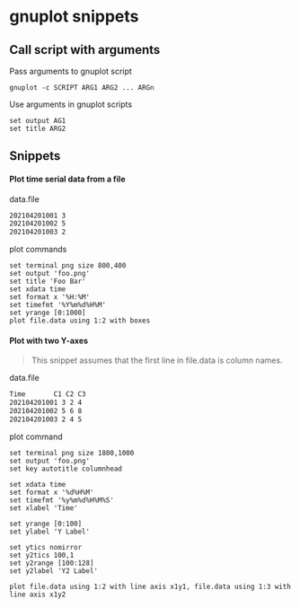 # gnuplot snippets

## Call script with arguments

Pass arguments to gnuplot script

```shell
gnuplot -c SCRIPT ARG1 ARG2 ... ARGn
```

Use arguments in gnuplot scripts

```shell
set output AG1
set title ARG2
```

## Snippets

#### Plot time serial data from a file

data.file

```tex
202104201001 3
202104201002 5
202104201003 2
```

plot commands

```shell
set terminal png size 800,400
set output 'foo.png'
set title 'Foo Bar'
set xdata time
set format x '%H:%M'
set timefmt '%Y%m%d%H%M'
set yrange [0:1000]
plot file.data using 1:2 with boxes
```

#### Plot with two Y-axes

> This snippet assumes that the first line in file.data is column names.

data.file

```tex
Time       C1 C2 C3
202104201001 3 2 4
202104201002 5 6 8
202104201003 2 4 5
```

plot command

```shell
set terminal png size 1800,1000
set output 'foo.png'
set key autotitle columnhead

set xdata time
set format x '%d%H%M'
set timefmt '%y%m%d%H%M%S'
set xlabel 'Time'

set yrange [0:100]
set ylabel 'Y Label'

set ytics nomirror
set y2tics 100,1
set y2range [100:128]
set y2label 'Y2 Label'

plot file.data using 1:2 with line axis x1y1, file.data using 1:3 with line axis x1y2
```

